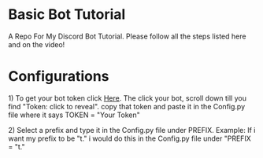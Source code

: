 <!DOCTYPE html>
<html>
<body>

<h1>Basic Bot Tutorial</h1>

<p>A Repo For My Discord Bot Tutorial. Please follow all the steps listed here and on the video!</p>

<h1>Configurations</h1>

<p>1) To get your bot token click <a href="https://discordapp.com/developers/applications/me">Here</a>. The click your bot, scroll down till you find "Token: click to reveal". copy that token and paste it in the Config.py file where it says TOKEN = "Your Token"</p>

<p>2) Select a prefix and type it in the Config.py file under PREFIX. Example: If i want my prefix to be "t." i would do this in the Config.py file under "PREFIX = "t."</p>

</body>
</html>
